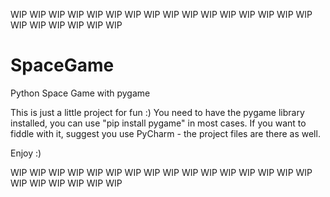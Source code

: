 WIP WIP WIP WIP WIP WIP WIP WIP WIP WIP WIP WIP WIP WIP WIP WIP WIP WIP WIP WIP WIP WIP

# SpaceGame
Python Space Game with pygame

This is just a little project for fun :) You need to have the pygame library installed,
you can use "pip install pygame" in most cases. If you want to fiddle with it, suggest
you use PyCharm - the project files are there as well.

Enjoy :)

WIP WIP WIP WIP WIP WIP WIP WIP WIP WIP WIP WIP WIP WIP WIP WIP WIP WIP WIP WIP WIP WIP
